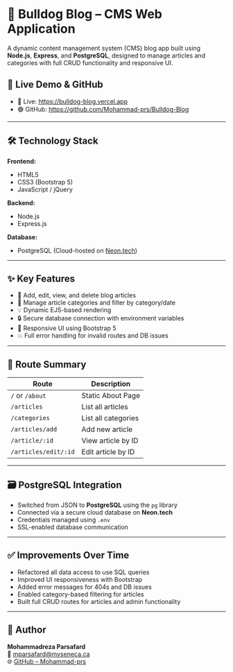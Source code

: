 # 🐶 Bulldog Blog – CMS Web Application

A dynamic content management system (CMS) blog app built using **Node.js**, **Express**, and **PostgreSQL**, designed to manage articles and categories with full CRUD functionality and responsive UI.

## 🔗 Live Demo & GitHub

- 🔴 Live: https://bulldog-blog.vercel.app 
- 🟣 GitHub: https://github.com/Mohammad-prs/Bulldog-Blog
---

## 🛠️ Technology Stack

**Frontend:**
- HTML5  
- CSS3 (Bootstrap 5)  
- JavaScript / jQuery  

**Backend:**
- Node.js  
- Express.js  

**Database:**
- PostgreSQL (Cloud-hosted on [Neon.tech](https://neon.tech))

---

## ✨ Key Features

- 📝 Add, edit, view, and delete blog articles  
- 📂 Manage article categories and filter by category/date  
- 💡 Dynamic EJS-based rendering  
- 🔒 Secure database connection with environment variables  
- 📱 Responsive UI using Bootstrap 5  
- 💥 Full error handling for invalid routes and DB issues  

---

## 🧠 Route Summary

| Route                 | Description              |
|----------------------|--------------------------|
| `/` or `/about`      | Static About Page        |
| `/articles`          | List all articles        |
| `/categories`        | List all categories      |
| `/articles/add`      | Add new article          |
| `/article/:id`       | View article by ID       |
| `/articles/edit/:id` | Edit article by ID       |

---

## 🗃️ PostgreSQL Integration

- Switched from JSON to **PostgreSQL** using the `pg` library  
- Connected via a secure cloud database on **Neon.tech**  
- Credentials managed using `.env`  
- SSL-enabled database communication  

---

## ✅ Improvements Over Time

- Refactored all data access to use SQL queries  
- Improved UI responsiveness with Bootstrap  
- Added error messages for 404s and DB issues  
- Enabled category-based filtering for articles  
- Built full CRUD routes for articles and admin functionality  

---



## 👤 Author

**Mohammadreza Parsafard**  
📧 mparsafard@myseneca.ca  
🌐 [GitHub – Mohammad-prs](https://github.com/Mohammad-prs)

